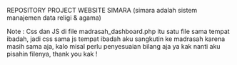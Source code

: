 REPOSITORY PROJECT WEBSITE SIMARA (simara adalah sistem manajemen data religi & agama) 

Note :
Css dan JS di file madrasah_dashboard.php itu satu file sama tempat ibadah, jadi css sama js tempat ibadah aku sangkutin ke madrasah karena masih sama aja, kalo misal perlu penyesuaian bilang aja ya kak nanti aku pisahin filenya, thank you kak !
